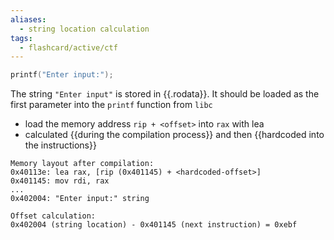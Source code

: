 ```yaml
---
aliases:
  - string location calculation 
tags:
  - flashcard/active/ctf
---
```


```c
printf("Enter input:");
```
The string `"Enter input"` is stored in {{.rodata}}. It should be loaded as the first parameter into the `printf` function from `libc`
- load the memory address `rip + <offset>` into `rax` with lea
- <offset> calculated {{during the compilation process}} and then {{hardcoded into the instructions}}
```
Memory layout after compilation:
0x40113e: lea rax, [rip (0x401145) + <hardcoded-offset>]
0x401145: mov rdi, rax 
...
0x402004: "Enter input:" string

Offset calculation:
0x402004 (string location) - 0x401145 (next instruction) = 0xebf
```
<!--SR:!2024-12-18,4,270!2024-12-15,1,230!2024-12-18,4,270-->


